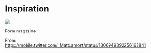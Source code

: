 # Inspiration

![](https://db-feed.s3.amazonaws.com/legacy/306E6FB7-F2D4-4F9A-9BE5-0FF7FE53D642-1600545809.jpeg)

Form magazine 

From: https://mobile.twitter.com/_MattLamont/status/1306949392256163841